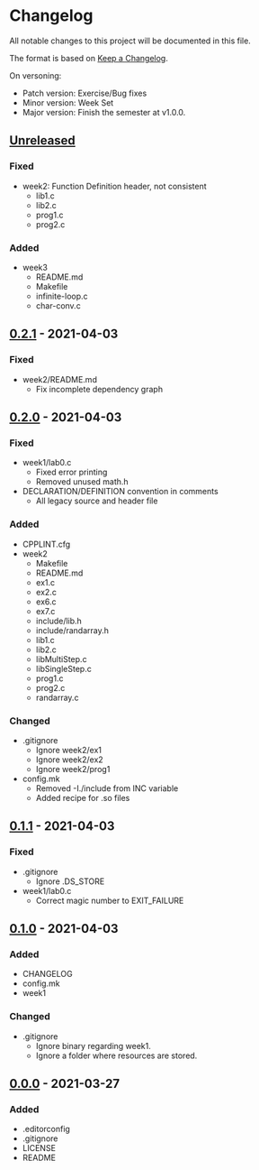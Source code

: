 # Changelog
All notable changes to this project will be documented in this file.

The format is based on [Keep a Changelog](https://keepachangelog.com/en/1.0.0/).

On versoning:

- Patch version: Exercise/Bug fixes
- Minor version: Week Set
- Major version: Finish the semester at v1.0.0.

## [Unreleased]

### Fixed
- week2: Function Definition header, not consistent
  + lib1.c
  + lib2.c
  + prog1.c
  + prog2.c

### Added
- week3
  + README.md
  + Makefile
  + infinite-loop.c
  + char-conv.c


## [0.2.1] - 2021-04-03

### Fixed
- week2/README.md
  + Fix incomplete dependency graph


## [0.2.0] - 2021-04-03

### Fixed
- week1/lab0.c
  + Fixed error printing
  + Removed unused math.h
- DECLARATION/DEFINITION convention in comments
  + All legacy source and header file

### Added
- CPPLINT.cfg
- week2
  + Makefile
  + README.md
  + ex1.c
  + ex2.c
  + ex6.c
  + ex7.c
  + include/lib.h
  + include/randarray.h
  + lib1.c
  + lib2.c
  + libMultiStep.c
  + libSingleStep.c
  + prog1.c
  + prog2.c
  + randarray.c

### Changed
- .gitignore
  + Ignore week2/ex1
  + Ignore week2/ex2
  + Ignore week2/prog1
- config.mk
  + Removed -I./include from INC variable
  + Added recipe for .so files


## [0.1.1] - 2021-04-03

### Fixed
- .gitignore
  + Ignore .DS_STORE
- week1/lab0.c
  + Correct magic number to EXIT_FAILURE


## [0.1.0] - 2021-04-03

### Added
- CHANGELOG
- config.mk
- week1

### Changed
- .gitignore
  + Ignore binary regarding week1.
  + Ignore a folder where resources are stored.


## [0.0.0] - 2021-03-27

### Added
- .editorconfig
- .gitignore
- LICENSE
- README


[Unreleased]: https://github.com/cpmachado/psis/compare/v0.2.1...HEAD
[0.2.1]: https://github.com/cpmachado/psis/compare/v0.2.0...v0.2.1
[0.2.0]: https://github.com/cpmachado/psis/compare/v0.1.1...v0.2.0
[0.1.1]: https://github.com/cpmachado/psis/compare/v0.1.0...v0.1.1
[0.1.0]: https://github.com/cpmachado/psis/compare/v0.0.0...v0.1.0
[0.0.0]: https://github.com/cpmachado/psis/releases/tag/v0.0.0
